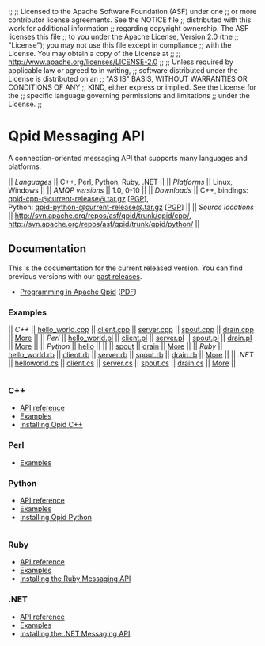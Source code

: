 ;;
;; Licensed to the Apache Software Foundation (ASF) under one
;; or more contributor license agreements.  See the NOTICE file
;; distributed with this work for additional information
;; regarding copyright ownership.  The ASF licenses this file
;; to you under the Apache License, Version 2.0 (the
;; "License"); you may not use this file except in compliance
;; with the License.  You may obtain a copy of the License at
;; 
;;   http://www.apache.org/licenses/LICENSE-2.0
;; 
;; Unless required by applicable law or agreed to in writing,
;; software distributed under the License is distributed on an
;; "AS IS" BASIS, WITHOUT WARRANTIES OR CONDITIONS OF ANY
;; KIND, either express or implied.  See the License for the
;; specific language governing permissions and limitations
;; under the License.
;;

# Qpid Messaging API

A connection-oriented messaging API that supports many languages and
platforms.

  || *Languages* || C++, Perl, Python, Ruby, .NET ||
  || *Platforms* || Linux, Windows ||
  || *AMQP versions* || 1.0, 0-10 ||
  || *Downloads* || C++, bindings: [qpid-cpp-@current-release@.tar.gz](http://www.apache.org/dyn/closer.cgi/qpid/@current-release@/qpid-cpp-@current-release@.tar.gz) \[[PGP](http://www.apache.org/dist/qpid/@current-release@/qpid-cpp-@current-release@.tar.gz.asc)],<br/>Python: [qpid-python-@current-release@.tar.gz](http://www.apache.org/dyn/closer.cgi/qpid/@current-release@/qpid-python-@current-release@.tar.gz) \[[PGP](http://www.apache.org/dist/qpid/@current-release@/qpid-python-@current-release@.tar.gz.asc)] ||
  || *Source locations* ||  <http://svn.apache.org/repos/asf/qpid/trunk/qpid/cpp/>,<br/> <http://svn.apache.org/repos/asf/qpid/trunk/qpid/python/> ||

## Documentation

This is the documentation for the current released version.  You can
find previous versions with our
[past releases](@site-url@/releases/index.html#past-releases).

 - [Programming in Apache Qpid](http://qpid.apache.org/books/@current-release@/Programming-In-Apache-Qpid/html/index.html) ([PDF](http://qpid.apache.org/books/@current-release@/Programming-In-Apache-Qpid/pdf/Programming-In-Apache-Qpid.pdf))

### Examples

  || *C++* || [hello_world.cpp](@current-release-url@/messaging-api/cpp/examples/hello_world.cpp.html) || [client.cpp](@current-release-url@/messaging-api/cpp/examples/client.cpp.html) || [server.cpp](@current-release-url@/messaging-api/cpp/examples/server.cpp.html) || [spout.cpp](@current-release-url@/messaging-api/cpp/examples/spout.cpp.html) || [drain.cpp](@current-release-url@/messaging-api/cpp/examples/drain.cpp.html) || [More](@current-release-url@/messaging-api/cpp/examples/index.html) ||
  || *Perl* || [hello_world.pl](@current-release-url@/messaging-api/perl/examples/hello_world.pl.html) || [client.pl](@current-release-url@/messaging-api/perl/examples/client.pl.html) || [server.pl](@current-release-url@/messaging-api/perl/examples/server.pl.html) || [spout.pl](@current-release-url@/messaging-api/perl/examples/spout.pl.html) || [drain.pl](@current-release-url@/messaging-api/perl/examples/drain.pl.html) || [More](@current-release-url@/messaging-api/perl/examples/index.html) ||
  || *Python* || [hello](@current-release-url@/messaging-api/python/examples/hello.html) ||  ||  || [spout](@current-release-url@/messaging-api/python/examples/spout.html) || [drain](@current-release-url@/messaging-api/python/examples/drain.html) || [More](@current-release-url@/messaging-api/python/examples/index.html) ||
  || *Ruby* || [hello_world.rb](@current-release-url@/messaging-api/ruby/examples/hello_world.rb.html) || [client.rb](@current-release-url@/messaging-api/ruby/examples/client.rb.html) || [server.rb](@current-release-url@/messaging-api/ruby/examples/server.rb.html) || [spout.rb](@current-release-url@/messaging-api/ruby/examples/spout.rb.html) || [drain.rb](@current-release-url@/messaging-api/ruby/examples/drain.rb.html) || [More](@current-release-url@/messaging-api/ruby/examples/index.html) ||
  || *.NET* || [helloworld.cs](@current-release-url@/messaging-api/dotnet/examples/csharp.example.helloworld.cs.html) || [client.cs](@current-release-url@/messaging-api/dotnet/examples/csharp.example.client.cs.html) || [server.cs](@current-release-url@/messaging-api/dotnet/examples/csharp.example.server.cs.html) || [spout.cs](@current-release-url@/messaging-api/dotnet/examples/csharp.example.spout.cs.html) || [drain.cs](@current-release-url@/messaging-api/dotnet/examples/csharp.example.drain.cs.html) || [More](@current-release-url@/messaging-api/dotnet/examples/index.html) ||

<div class="two-column" markdown="1">
<div class="column" markdown="1">

### C++

 - [API reference](@current-release-url@/messaging-api/cpp/api/index.html)
 - [Examples](@current-release-url@/messaging-api/cpp/examples/index.html)
 - [Installing Qpid C++](http://svn.apache.org/repos/asf/qpid/tags/@current-release@/qpid/cpp/INSTALL)

### Perl

 - [Examples](@current-release-url@/messaging-api/perl/examples/index.html)

### Python

 - [API reference](@current-release-url@/messaging-api/python/api/index.html)
 - [Examples](@current-release-url@/messaging-api/python/examples/index.html)
 - [Installing Qpid Python](http://svn.apache.org/repos/asf/qpid/tags/@current-release@/qpid/python/README.txt)

</div>
<div class="column" markdown="1">

### Ruby

 - [API reference](@current-release-url@/messaging-api/ruby/api/index.html)
 - [Examples](@current-release-url@/messaging-api/ruby/examples/index.html)
 - [Installing the Ruby Messaging API](http://svn.apache.org/repos/asf/qpid/tags/@current-release@/qpid/cpp/bindings/qpid/ruby/README.rdoc)

### .NET

 - [API reference](@current-release-url@/messaging-api/dotnet/api/index.html)
 - [Examples](@current-release-url@/messaging-api/dotnet/examples/index.html)
 - [Installing the .NET Messaging API](http://svn.apache.org/repos/asf/qpid/tags/@current-release@/qpid/cpp/bindings/qpid/dotnet/ReadMe.txt)

</div>
</div>
